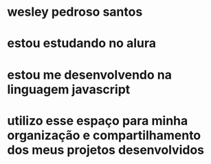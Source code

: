 # wesley pedroso santos 
# estou estudando no alura
# estou me desenvolvendo na linguagem javascript
# utilizo esse espaço para minha organização e compartilhamento dos meus projetos desenvolvidos
